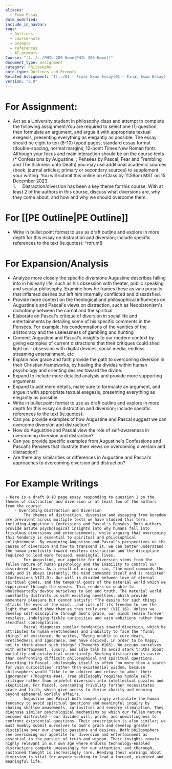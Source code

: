 ```yaml
---
aliases:
  - Exam Essay
date_modified: 
include_in_navbar: 
tags:
  - Outlines
  - course-note
  - prompts
  - references
  - AI-prompts
Course: "[[../../PHIL 209 Home|PHIL 209 Home]]"
document_type: assignment
category: Philosophy
note-type: Outlines and Prompts
Related Assignment: "[[../01 - Final Exam Essay|01 - Final Exam Essay]]"
version: "2.0"
---
```


# For Assignment:
- Act as a University student in philosophy class and attempt to complete the following assignment:You are required to select one (1) question, then formulate an argument, and argue it with appropriate textual exegesis, presenting everything as elegantly as possible. The essay should be eight to ten (8-10) typed pages, standard essay format (double-spacing, normal margins, 12-point Times New Roman font). Although your focus and main interaction should be on the course texts (* Confessions by Augustine. ; Pensées by Pascal; Fear and Trembling and The Sickness unto Death) you may use additional academic sources (book, journal articles; primary or secondary sources) to supplement your writing. You will submit this online on eClass by 11:59pm MST on 15 December 2023.  
	1.     Distraction/diversion has been a key theme for this course. With at least 2 of the authors in this course, discuss what diversions are, why they come about, and how and why we should overcome them.
# For [[PE Outline|PE Outline]] 
- Write in bullet point format to use as draft outline and explore in more depth for this essay on distraction and diversion; include specific references to the text (ie.quotes): ^rdrum8
# For Expansion/Analysis 
- Analyze more closely the specific diversions Augustine describes falling into in his early life, such as his obsession with theater, public speaking and secular philosophy. Examine how he frames these as vain pursuits that inflamed desires but left him internally conflicted and dissatisfied.
- Provide more context on the theological and philosophical influences on Augustine's and Pascal's views on distraction, such as Neoplatonism's dichotomy between the carnal and the spiritual
- Elaborate on Pascal's critique of diversion in social life and entertainments by detailing some of his specific comments in the Pensées. For example, his condemnations of the vanities of the aristocracy and the uselessness of gambling and hunting
- Connect Augustine and Pascal's insights to our modern context by giving examples of current distractions that their critiques could shed light on - obsession with digital devices, social media, endless streaming entertainment, etc
- Explain how grace and faith provide the path to overcoming diversion in their Christian frameworks, by healing the divides within human psychology and orienting desires toward the divine.
- Expand to include more detailed analysis and provide more supporting arguments
- Expand to add more details, make sure to formulate an argument, and argue it with appropriate textual exegesis, presenting everything as elegantly as possible.
- Write in bullet point format to use as draft outline and explore in more depth for this essay on distraction and diversion; include specific references to the text (ie.quotes):
- Can you provide examples of how Augustine and Pascal suggest we can overcome diversion and distraction?
- How do Augustine and Pascal view the role of self-awareness in overcoming diversion and distraction?
- Can you provide specific examples from Augustine's Confessions and Pascal's Pensées that illustrate their views on overcoming diversion and distraction?
- Are there any similarities or differences in Augustine and Pascal's approaches to overcoming diversion and distraction?
# For Example Writings 
	- Here is a draft 8-10 page essay responding to question 1 on the themes of distraction and diversion in at least two of the authors from the course:
		- Overcoming Distraction and Diversion
			The themes of distraction, diversion and escaping from boredom are prevalent across multiple texts we have studied this term, including Augustine's Confessions and Pascal's Pensées. Both authors provide astute psychological insights into why humans fall into frivolous diversions and entertainments, while arguing that overcoming this tendency is essential to spiritual and philosophical enlightenment. By examining Augustine and Pascal's perspectives on the causes of diversion and how to transcend it, we can better understand the human proclivity toward restless distraction and the discipline required to lead more focused, meaningful lives.
			For Augustine, our appetite for diversion stems from the fallen nature of human psychology and the inability to control our disordered loves. As a result of original sin, "the mind commands the body and it obeys instantly; the mind commands itself and is resisted" (Confessions VIII.9). Our will is divided between love of eternal spiritual goods, and the temporal goods of the material world which we experience through the senses. This renders us unable to wholeheartedly devote ourselves to God and truth. The material world constantly distracts us with exciting novelties, which provide momentary pleasure but cannot satisfy: "The desire for such things attacks the eyes of the mind...and cuts off its freedom to see the light that would show them as they truly are" (VII.16). Unless we develop self-discipline through God's grace, our minds remain forever restless, indulging fickle curiosities and vain ambitions rather than steadfast contemplation.
			Pascal diagnoses similar tendencies toward diversion, which he attributes to human wretchedness and inability to face the "final things" of existence. He writes, "Being unable to cure death, wretchedness and ignorance, men have decided, in order to be happy, not to think about such things" (Thoughts #165). We occupy ourselves with entertainment, luxury, and idle talk to avoid stark truths about mortality and existential uncertainty. Seeking distraction is easier than confronting difficult philosophical and spiritual questions. According to Pascal, philosophy itself is often "no more than a search for vain curiosities" rather than existential wisdom, because philosophers would "like to be admired and refuse to admit their ignorance" (Thoughts #84). True philosophy requires humble self-critique rather than prideful diversion into intellectual puzzles and skepticism. For Pascal, overcoming frivolity further necessitates grace and faith, which give access to divine charity and meaning beyond ephemeral worldly affairs.
			Augustine and Pascal both compellingly articulate the human tendency to avoid spiritual questions and meaningful inquiry by chasing shallow amusements, curiosities and sensory stimulation. They diagnose similar psychological mechanisms by which our fallen nature becomes distracted - our divided will, pride, and unwillingness to confront existential questions. Their prescription is also similar; we must humbly submit ourselves to God's grace and develop greater discipline over our chaotic passions and desires. Both philosophers see overcoming our appetite for diversion and entertainment as essential to the pursuit of truth and wisdom. Their insights remain highly relevant in our own age where endless technology-enabled distractions compete unceasingly for our attention, and thorough, sustained thought is increasingly rare. Heeding their warnings about diversion is vital for anyone seeking to lead a focused, examined and meaningful life.



